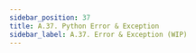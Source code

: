 ```yaml
---
sidebar_position: 37
title: A.37. Python Error & Exception
sidebar_label: A.37. Error & Exception (WIP)
---
```

